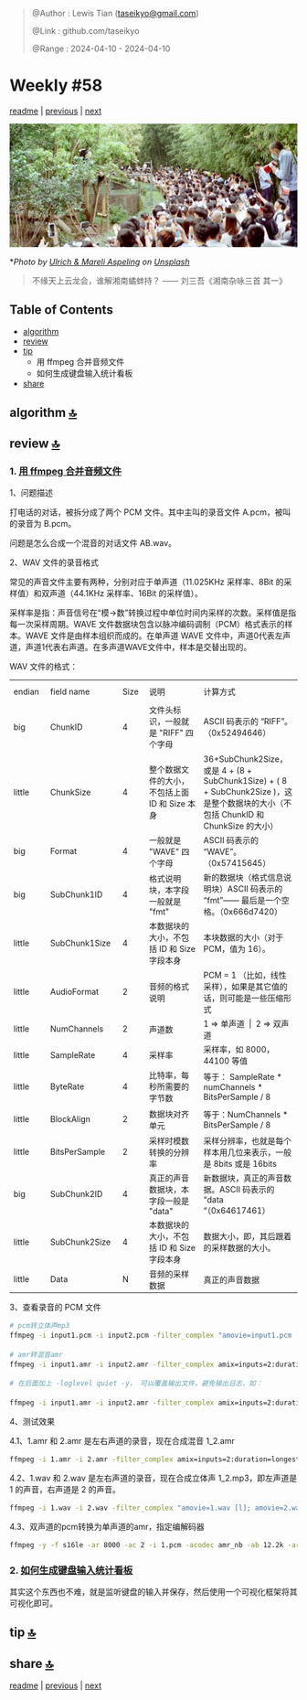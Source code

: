 > @Author  : Lewis Tian (taseikyo@gmail.com)
>
> @Link    : github.com/taseikyo
>
> @Range   : 2024-04-10 - 2024-04-10

# Weekly #58

[readme](../README.md) | [previous](202404W1.md) | [next](202404W3.md)

![](../images/2024/04/ulrich-mareli-aspeling-Eg7zkiPNtpU-unsplash.jpg "Weekly #58")

\**Photo by [Ulrich & Mareli Aspeling](https://unsplash.com/@marlulla) on [Unsplash](https://unsplash.com/photos/people-gathering-on-a-sunny-day-Eg7zkiPNtpU)*

> 不缘天上云龙会，谁解湘南𧑐蚌持？ —— 刘三吾《湘南杂咏三首 其一》

## Table of Contents

- [algorithm](#algorithm-)
- [review](#review-)
- [tip](#tip-)
    - 用 ffmpeg 合并音频文件
    - 如何生成键盘输入统计看板
- [share](#share-)

## algorithm [🔝](#weekly-58)

## review [🔝](#weekly-58)

### 1. [用 ffmpeg 合并音频文件](https://www.cnblogs.com/hdu-2010/p/5791097.html)

1、问题描述

打电话的对话，被拆分成了两个 PCM 文件。其中主叫的录音文件 A.pcm，被叫的录音为 B.pcm。

问题是怎么合成一个混音的对话文件 AB.wav。

2、WAV 文件的录音格式

常见的声音文件主要有两种，分别对应于单声道（11.025KHz 采样率、8Bit 的采样值）和双声道（44.1KHz 采样率、16Bit 的采样值）。

采样率是指：声音信号在“模→数”转换过程中单位时间内采样的次数。采样值是指每一次采样周期。WAVE 文件数据块包含以脉冲编码调制（PCM）格式表示的样本。WAVE 文件是由样本组织而成的。在单声道 WAVE 文件中，声道0代表左声道，声道1代表右声道。在多声道WAVE文件中，样本是交替出现的。

WAV 文件的格式：

<table border="0" cellspacing="0" cellpadding="0"><colgroup><col width="103"> <col width="174"> <col width="72"> <col width="341"> <col width="253"> </colgroup><tbody><tr><td width="103" height="34">endian</td><td width="174">field name</td><td width="72">Size</td><td width="341">说明</td><td width="253">计算方式</td></tr><tr><td width="103" height="28">big</td><td width="174">ChunkID</td><td width="72">4</td><td width="341">文件头标识，一般就是 "RIFF" 四个字母</td><td width="253">ASCII 码表示的 “RIFF”。（0x52494646）</td></tr><tr><td width="103" height="88">little</td><td width="174">ChunkSize</td><td width="72">4</td><td width="341">整个数据文件的大小，不包括上面 ID 和 Size 本身</td><td width="253">36+SubChunk2Size，或是 4 + (8 + SubChunk1Size) + ( 8 + SubChunk2Size )，这是整个数据块的大小（不包括 ChunkID 和 ChunkSize 的大小）</td></tr><tr><td width="103" height="44">big</td><td width="174">Format</td><td width="72">4</td><td width="341">一般就是 "WAVE" 四个字母</td><td width="253">ASCII 码表示的 “WAVE”。（0x57415645）</td></tr><tr><td width="103" height="66">big</td><td width="174">SubChunk1ID</td><td width="72">4</td><td width="341">格式说明块，本字段一般就是 "fmt"</td><td width="253">新的数据块（格式信息说明块）ASCII 码表示的 “fmt”—— 最后是一个空格。（0x666d7420）</td></tr><tr><td width="103" height="22">little</td><td width="174">SubChunk1Size</td><td width="72">4</td><td width="341">本数据块的大小，不包括 ID 和 Size 字段本身</td><td width="253">本块数据的大小（对于 PCM，值为 16）。</td></tr><tr><td width="103" height="44">little</td><td width="174">AudioFormat</td><td width="72">2</td><td width="341">音频的格式说明</td><td width="253">PCM = 1 （比如，线性采样），如果是其它值的话，则可能是一些压缩形式</td></tr><tr><td width="103" height="22">little</td><td width="174">NumChannels</td><td width="72">2</td><td width="341">声道数</td><td width="253">1 =&gt; 单声道&nbsp; |&nbsp; 2 =&gt; 双声道</td></tr><tr><td width="103" height="22">little</td><td width="174">SampleRate</td><td width="72">4</td><td width="341">采样率</td><td width="253">采样率，如 8000，44100 等值</td></tr><tr><td width="103" height="44">little</td><td width="174">ByteRate</td><td width="72">4</td><td width="341">比特率，每秒所需要的字节数</td><td width="253">等于： SampleRate * numChannels * BitsPerSample / 8</td></tr><tr><td width="103" height="44">little</td><td width="174">BlockAlign</td><td width="72">2</td><td width="341">数据块对齐单元</td><td width="253">等于：NumChannels * BitsPerSample / 8</td></tr><tr><td width="103" height="44">little</td><td width="174">BitsPerSample</td><td width="72">2</td><td width="341">采样时模数转换的分辨率</td><td width="253">采样分辨率，也就是每个样本用几位来表示，一般是 8bits 或是 16bits</td></tr><tr><td width="103" height="44">big</td><td width="174">SubChunk2ID</td><td width="72">4</td><td width="341">真正的声音数据块，本字段一般是 "data"</td><td width="253">新数据块，真正的声音数据。ASCII 码表示的 “data “（0x64617461）&nbsp;</td></tr><tr><td width="103" height="44">little</td><td width="174">SubChunk2Size</td><td width="72">4</td><td width="341">本数据块的大小，不包括 ID 和 Size 字段本身</td><td width="253">数据大小，即，其后跟着的采样数据的大小。</td></tr><tr><td width="103" height="23">little</td><td width="174">Data</td><td width="72">N</td><td width="341">音频的采样数据</td><td width="253">真正的声音数据</td></tr></tbody></table>

3、查看录音的 PCM 文件

```Bash
# pcm转立体声mp3
ffmpeg -i input1.pcm -i input2.pcm -filter_complex "amovie=input1.pcm [l]; amovie=input2.pcm [r]; [l] [r] amerge" output.mp3

# amr转混音amr
ffmpeg -i input1.amr -i input2.amr -filter_complex amix=inputs=2:duration=longest  -ab 12.2k -ar 8000 -ac 1 output.amr

# 在后面加上 -loglevel quiet -y， 可以覆盖输出文件，避免输出日志，如：

ffmpeg -i input1.amr -i input2.amr -filter_complex amix=inputs=2:duration=longest  -ab 12.2k -ar 8000 -ac 1 output.amr -loglevel quiet -y
```

4、测试效果

4.1、1.amr 和 2.amr 是左右声道的录音，现在合成混音 1_2.amr

```Bash
ffmpeg -i 1.amr -i 2.amr -filter_complex amix=inputs=2:duration=longest:dropout_transition=2  -ab 12.2k -ar 8000 -ac 1 1_2.amr
```

4.2、1.wav 和 2.wav 是左右声道的录音，现在合成立体声 1_2.mp3，即左声道是 1 的声音，右声道是 2 的声音。

```Bash
ffmpeg -i 1.wav -i 2.wav -filter_complex "amovie=1.wav [l]; amovie=2.wav [r]; [l] [r] amerge"  1_2.mp3
```

4.3、双声道的pcm转换为单声道的amr，指定编解码器

```Bash
ffmpeg -y -f s16le -ar 8000 -ac 2 -i 1.pcm -acodec amr_nb -ab 12.2k -ar 8000 -ac 1 1.amr
```

### 2. [如何生成键盘输入统计看板](https://greptime.com/blogs/2024-03-19-keyboard-monitoring)

其实这个东西也不难，就是监听键盘的输入并保存，然后使用一个可视化框架将其可视化即可。

## tip [🔝](#weekly-58)

## share [🔝](#weekly-58)

[readme](../README.md) | [previous](202404W1.md) | [next](202404W3.md)
